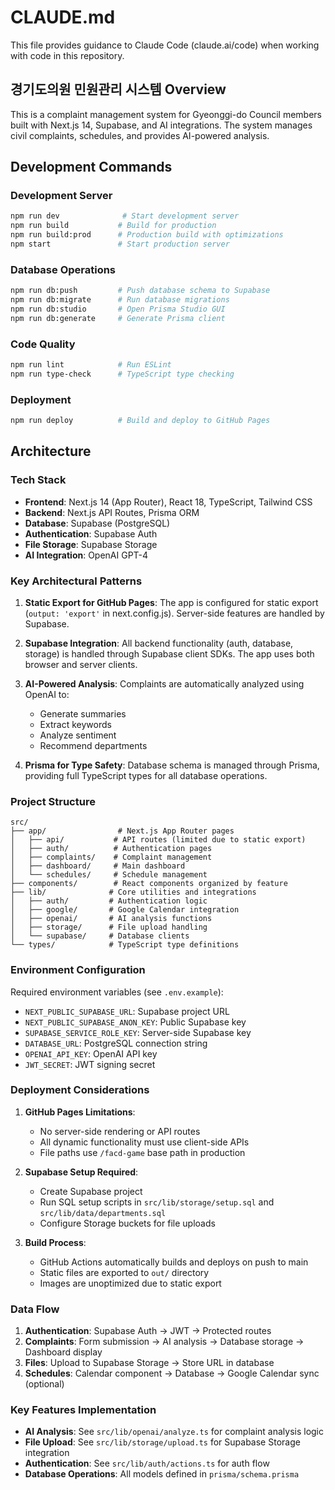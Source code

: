 # CLAUDE.md

This file provides guidance to Claude Code (claude.ai/code) when working with code in this repository.

## 경기도의원 민원관리 시스템 Overview

This is a complaint management system for Gyeonggi-do Council members built with Next.js 14, Supabase, and AI integrations. The system manages civil complaints, schedules, and provides AI-powered analysis.

## Development Commands

### Development Server
```bash
npm run dev              # Start development server
npm run build           # Build for production  
npm run build:prod      # Production build with optimizations
npm start               # Start production server
```

### Database Operations  
```bash
npm run db:push         # Push database schema to Supabase
npm run db:migrate      # Run database migrations
npm run db:studio       # Open Prisma Studio GUI
npm run db:generate     # Generate Prisma client
```

### Code Quality
```bash
npm run lint            # Run ESLint
npm run type-check      # TypeScript type checking
```

### Deployment
```bash
npm run deploy          # Build and deploy to GitHub Pages
```

## Architecture

### Tech Stack
- **Frontend**: Next.js 14 (App Router), React 18, TypeScript, Tailwind CSS
- **Backend**: Next.js API Routes, Prisma ORM
- **Database**: Supabase (PostgreSQL)
- **Authentication**: Supabase Auth
- **File Storage**: Supabase Storage
- **AI Integration**: OpenAI GPT-4

### Key Architectural Patterns

1. **Static Export for GitHub Pages**: The app is configured for static export (`output: 'export'` in next.config.js). Server-side features are handled by Supabase.

2. **Supabase Integration**: All backend functionality (auth, database, storage) is handled through Supabase client SDKs. The app uses both browser and server clients.

3. **AI-Powered Analysis**: Complaints are automatically analyzed using OpenAI to:
   - Generate summaries
   - Extract keywords
   - Analyze sentiment
   - Recommend departments

4. **Prisma for Type Safety**: Database schema is managed through Prisma, providing full TypeScript types for all database operations.

### Project Structure
```
src/
├── app/                # Next.js App Router pages
│   ├── api/           # API routes (limited due to static export)
│   ├── auth/          # Authentication pages
│   ├── complaints/    # Complaint management
│   ├── dashboard/     # Main dashboard
│   └── schedules/     # Schedule management
├── components/        # React components organized by feature
├── lib/              # Core utilities and integrations
│   ├── auth/         # Authentication logic
│   ├── google/       # Google Calendar integration
│   ├── openai/       # AI analysis functions
│   ├── storage/      # File upload handling
│   └── supabase/     # Database clients
└── types/            # TypeScript type definitions
```

### Environment Configuration
Required environment variables (see `.env.example`):
- `NEXT_PUBLIC_SUPABASE_URL`: Supabase project URL
- `NEXT_PUBLIC_SUPABASE_ANON_KEY`: Public Supabase key
- `SUPABASE_SERVICE_ROLE_KEY`: Server-side Supabase key
- `DATABASE_URL`: PostgreSQL connection string
- `OPENAI_API_KEY`: OpenAI API key
- `JWT_SECRET`: JWT signing secret

### Deployment Considerations
1. **GitHub Pages Limitations**: 
   - No server-side rendering or API routes
   - All dynamic functionality must use client-side APIs
   - File paths use `/facd-game` base path in production

2. **Supabase Setup Required**:
   - Create Supabase project
   - Run SQL setup scripts in `src/lib/storage/setup.sql` and `src/lib/data/departments.sql`
   - Configure Storage buckets for file uploads

3. **Build Process**:
   - GitHub Actions automatically builds and deploys on push to main
   - Static files are exported to `out/` directory
   - Images are unoptimized due to static export

### Data Flow
1. **Authentication**: Supabase Auth → JWT → Protected routes
2. **Complaints**: Form submission → AI analysis → Database storage → Dashboard display
3. **Files**: Upload to Supabase Storage → Store URL in database
4. **Schedules**: Calendar component → Database → Google Calendar sync (optional)

### Key Features Implementation
- **AI Analysis**: See `src/lib/openai/analyze.ts` for complaint analysis logic
- **File Upload**: See `src/lib/storage/upload.ts` for Supabase Storage integration
- **Authentication**: See `src/lib/auth/actions.ts` for auth flow
- **Database Operations**: All models defined in `prisma/schema.prisma`